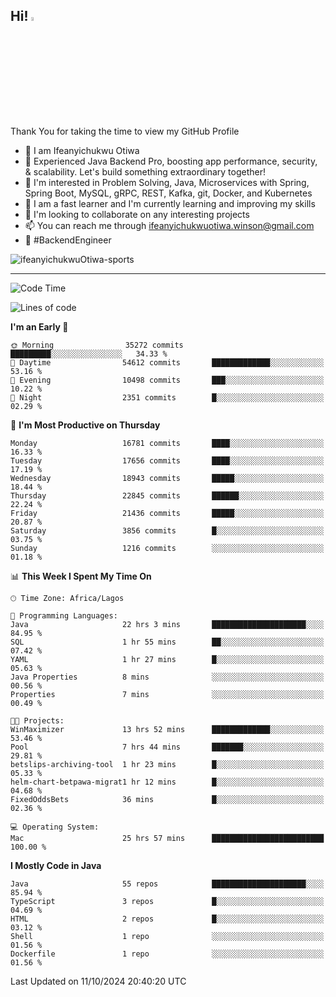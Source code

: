 <!-- BLOG-POST-LIST:START --><!-- BLOG-POST-LIST:END -->

## Hi! <img src="https://media.giphy.com/media/hvRJCLFzcasrR4ia7z/giphy.gif" width="4%"> 

Thank You for taking the time to view my GitHub Profile

- 👋 I am Ifeanyichukwu Otiwa
- 🚀 Experienced Java Backend Pro, boosting app performance, security, & scalability. Let's build something extraordinary together!
- 👀 I'm interested in Problem Solving, Java, Microservices with Spring, Spring Boot, MySQL, gRPC, REST, Kafka, git, Docker, and Kubernetes
- 🌱 I am a fast learner and I'm currently learning and improving my skills
- 💞️ I'm looking to collaborate on any interesting projects
- 📫 You can reach me through ifeanyichukwuotiwa.winson@gmail.com
- 🚀 #BackendEngineer

<p align="left" marginTop="10px"> <img src="https://komarev.com/ghpvc/?username=ifeanyichukwuOtiwa-sports&label=Profile%20views&color=0e75b6&style=for-the-badge" alt="ifeanyichukwuOtiwa-sports" /> </p>

***

<!--START_SECTION:waka-->
![Code Time](http://img.shields.io/badge/Code%20Time-2%2C978%20hrs%209%20mins-blue)

![Lines of code](https://img.shields.io/badge/From%20Hello%20World%20I%27ve%20Written-25.3%20million%20lines%20of%20code-blue)

**I'm an Early 🐤** 

```text
🌞 Morning                35272 commits       █████████░░░░░░░░░░░░░░░░   34.33 % 
🌆 Daytime                54612 commits       █████████████░░░░░░░░░░░░   53.16 % 
🌃 Evening                10498 commits       ███░░░░░░░░░░░░░░░░░░░░░░   10.22 % 
🌙 Night                  2351 commits        █░░░░░░░░░░░░░░░░░░░░░░░░   02.29 % 
```
📅 **I'm Most Productive on Thursday** 

```text
Monday                   16781 commits       ████░░░░░░░░░░░░░░░░░░░░░   16.33 % 
Tuesday                  17656 commits       ████░░░░░░░░░░░░░░░░░░░░░   17.19 % 
Wednesday                18943 commits       █████░░░░░░░░░░░░░░░░░░░░   18.44 % 
Thursday                 22845 commits       ██████░░░░░░░░░░░░░░░░░░░   22.24 % 
Friday                   21436 commits       █████░░░░░░░░░░░░░░░░░░░░   20.87 % 
Saturday                 3856 commits        █░░░░░░░░░░░░░░░░░░░░░░░░   03.75 % 
Sunday                   1216 commits        ░░░░░░░░░░░░░░░░░░░░░░░░░   01.18 % 
```


📊 **This Week I Spent My Time On** 

```text
🕑︎ Time Zone: Africa/Lagos

💬 Programming Languages: 
Java                     22 hrs 3 mins       █████████████████████░░░░   84.95 % 
SQL                      1 hr 55 mins        ██░░░░░░░░░░░░░░░░░░░░░░░   07.42 % 
YAML                     1 hr 27 mins        █░░░░░░░░░░░░░░░░░░░░░░░░   05.63 % 
Java Properties          8 mins              ░░░░░░░░░░░░░░░░░░░░░░░░░   00.56 % 
Properties               7 mins              ░░░░░░░░░░░░░░░░░░░░░░░░░   00.49 % 

🐱‍💻 Projects: 
WinMaximizer             13 hrs 52 mins      █████████████░░░░░░░░░░░░   53.46 % 
Pool                     7 hrs 44 mins       ███████░░░░░░░░░░░░░░░░░░   29.81 % 
betslips-archiving-tool  1 hr 23 mins        █░░░░░░░░░░░░░░░░░░░░░░░░   05.33 % 
helm-chart-betpawa-migrat1 hr 12 mins        █░░░░░░░░░░░░░░░░░░░░░░░░   04.68 % 
FixedOddsBets            36 mins             █░░░░░░░░░░░░░░░░░░░░░░░░   02.36 % 

💻 Operating System: 
Mac                      25 hrs 57 mins      █████████████████████████   100.00 % 
```

**I Mostly Code in Java** 

```text
Java                     55 repos            █████████████████████░░░░   85.94 % 
TypeScript               3 repos             █░░░░░░░░░░░░░░░░░░░░░░░░   04.69 % 
HTML                     2 repos             █░░░░░░░░░░░░░░░░░░░░░░░░   03.12 % 
Shell                    1 repo              ░░░░░░░░░░░░░░░░░░░░░░░░░   01.56 % 
Dockerfile               1 repo              ░░░░░░░░░░░░░░░░░░░░░░░░░   01.56 % 
```




 Last Updated on 11/10/2024 20:40:20 UTC
<!--END_SECTION:waka-->

<!--
<p align="center">
![trophy](https://github-profile-trophy.vercel.app/?username=ifeanyichukwuOtiwa-sports&theme=onedark) (https://github.com/ryo-ma/github-profile-trophy)
</p>
-->

<!---
ifeanyi-otiwa/ifeanyi-otiwa is a ✨ special ✨ repository because its `README.md` (this file) appears on your GitHub profile.
You can click the Preview link to take a look at your changes.
--->
